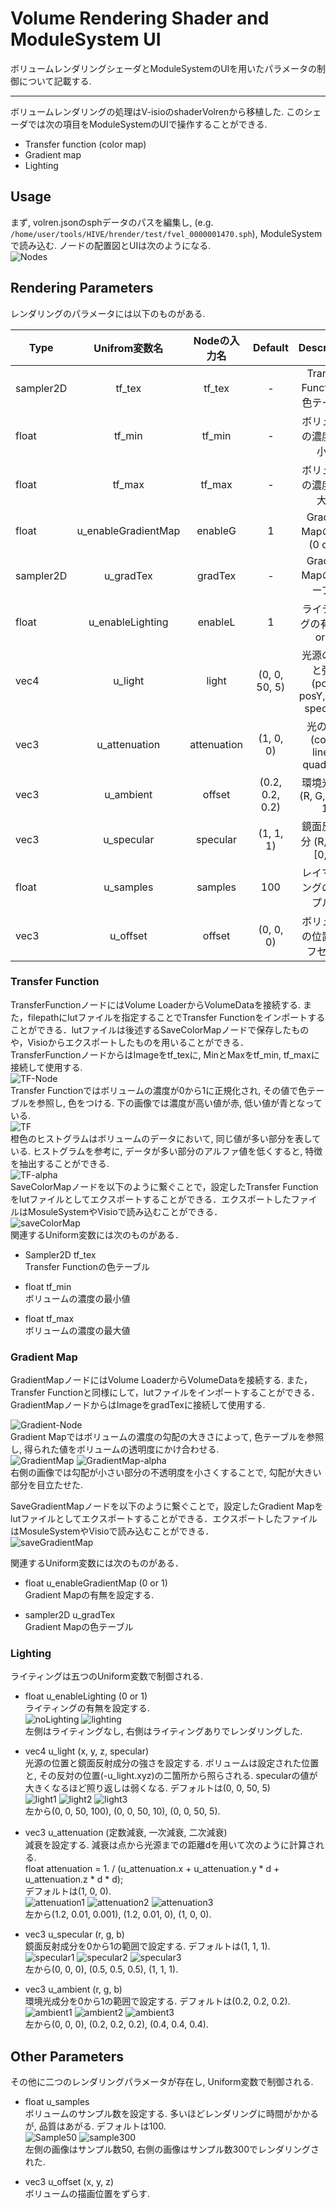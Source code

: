 # Volume Rendering Shader and ModuleSystem UI 

ボリュームレンダリングシェーダとModuleSystemのUIを用いたパラメータの制御について記載する. 

----

ボリュームレンダリングの処理はV-isioのshaderVolrenから移植した. 
このシェーダでは次の項目をModuleSystemのUIで操作することができる. 
* Transfer function (color map)
* Gradient map
* Lighting

## Usage
まず, volren.jsonのsphデータのパスを編集し, 
(e.g. `/home/user/tools/HIVE/hrender/test/fvel_0000001470.sph`), ModuleSystemで読み込む. 
ノードの配置図とUIは次のようになる.  
![Nodes](img/AllNode.png)

## Rendering Parameters

レンダリングのパラメータには以下のものがある. 

| Type        | Unifrom変数名                | Nodeの入力名 |  Default         | Description                                    |
| ----------- |:-------------------:|:---------------:|:---------------:|:----------------------------------------------:|
| sampler2D   | tf_tex              | tf_tex          |    -            | Transfer Functionの色テーブル                   |
| float       | tf_min              | tf_min          |    -            | ボリュームの濃度の最小値                         |
| float       | tf_max              | tf_max          |   -             | ボリュームの濃度の最大値                         |
| float       | u_enableGradientMap | enableG         |  1              | Gradient Mapの有無 (0 or 1)                     |
| sampler2D   | u_gradTex           | gradTex         | -               | Gradient Mapの色テーブル                         |
| float       | u_enableLighting    | enableL         | 1               | ライティングの有無 (0 or 1)                      |
| vec4        | u_light             | light           | (0, 0, 50, 5)   | 光源の位置と強さ (posX, posY, posZ, specular)    |
| vec3        | u_attenuation       | attenuation     | (1, 0, 0)       | 光の減衰 (const, linear, quadratic)              |
| vec3        | u_ambient           | offset          | (0.2, 0.2, 0.2) | 環境光成分 (R, G, B) [0, 1]                      |
| vec3        | u_specular          | specular        | (1, 1, 1)       | 鏡面反射成分 (R, G, B) [0, 1]                    |
| float       | u_samples           | samples         | 100             | レイマーチングのサンプル数                        |
| vec3        | u_offset            | offset          | (0, 0, 0)       | ボリュームの位置のオフセット                      |

### Transfer Function
TransferFunctionノードにはVolume LoaderからVolumeDataを接続する. 
また，filepathにlutファイルを指定することでTransfer Functionをインポートすることができる．lutファイルは後述するSaveColorMapノードで保存したものや，Visioからエクスポートしたものを用いることができる．  
TransferFunctionノードからはImageをtf_texに, MinとMaxをtf_min, tf_maxに接続して使用する.   
![TF-Node](img/TFNode.png)   
Transfer Functionではボリュームの濃度が0から1に正規化され, その値で色テーブルを参照し, 色をつける. 
下の画像では濃度が高い値が赤, 低い値が青となっている.   
![TF](img/tf.png)  
橙色のヒストグラムはボリュームのデータにおいて, 同じ値が多い部分を表している. 
ヒストグラムを参考に, データが多い部分のアルファ値を低くすると, 特徴を抽出することができる.   
![TF-alpha](img/tf_alpha.png)  
SaveColorMapノードを以下のように繋ぐことで，設定したTransfer Functionをlutファイルとしてエクスポートすることができる．エクスポートしたファイルはMosuleSystemやVisioで読み込むことができる．  
![saveColorMap](img/saveColorMap.png)  
関連するUniform変数には次のものがある．
- Sampler2D tf_tex  
  Transfer Functionの色テーブル
  
- float tf_min  
  ボリュームの濃度の最小値
  
- float tf_max  
  ボリュームの濃度の最大値

### Gradient Map

GradientMapノードにはVolume LoaderからVolumeDataを接続する. 
また，Transfer Functionと同様にして，lutファイルをインポートすることができる．   
GradientMapノードからはImageをgradTexに接続して使用する. 

![Gradient-Node](img/gradNode.png)  
Gradient Mapではボリュームの濃度の勾配の大きさによって, 色テーブルを参照し, 得られた値をボリュームの透明度にかけ合わせる.   
![GradientMap](img/gradMapMax.png)  ![GradientMap-alpha](img/gradMapMin.png)  
右側の画像では勾配が小さい部分の不透明度を小さくすることで, 勾配が大きい部分を目立たせた.   

SaveGradientMapノードを以下のように繋ぐことで，設定したGradient Mapをlutファイルとしてエクスポートすることができる．エクスポートしたファイルはMosuleSystemやVisioで読み込むことができる．  
![saveGradientMap](img/saveGradientMap.png)  

関連するUniform変数には次のものがある．
- float u_enableGradientMap (0 or 1)  
Gradient Mapの有無を設定する. 

- sampler2D u_gradTex  
Gradient Mapの色テーブル

### Lighting

ライティングは五つのUniform変数で制御される. 

- float u_enableLighting (0 or 1)  
ライティングの有無を設定する.   
![noLighting](img/nolighting.png) ![lighting](img/lighting.png)  
左側はライティングなし, 右側はライティングありでレンダリングした. 

- vec4  u_light (x, y, z, specular)  
光源の位置と鏡面反射成分の強さを設定する. 
ボリュームは設定された位置と, その反対の位置(-u_light.xyz)の二箇所から照らされる. 
specularの値が大きくなるほど照り返しは弱くなる. 
デフォルトは(0, 0, 50, 5)  
![light1](img/light0_0_50_100.png)  ![light2](img/light0_0_50_10.png)  ![light3](img/light0_0_50_5.png)  
左から(0, 0, 50, 100), (0, 0, 50, 10), (0, 0, 50, 5).

- vec3 u_attenuation (定数減衰, 一次減衰, 二次減衰)  
減衰を設定する. 減衰は点から光源までの距離dを用いて次のように計算される.   
float attenuation = 1. / (u_attenuation.x + u_attenuation.y * d + u_attenuation.z * d * d);  
デフォルトは(1, 0, 0).  
![attenuation1](img/atten12_001_0001.png) ![attenuation2](img/atten12_001_0.png) ![attenuation3](img/atten1_0_0.png)  
左から(1.2, 0.01, 0.001), (1.2, 0.01, 0), (1, 0, 0).   

- vec3 u_specular (r, g, b)  
鏡面反射成分を0から1の範囲で設定する. デフォルトは(1, 1, 1).  
![specular1](img/specular0.png) ![specular2](img/specular05.png) ![specular3](img/specular1.png)  
左から(0,  0,  0), (0.5, 0.5, 0.5), (1, 1, 1).  

- vec3 u_ambient (r, g, b)  
環境光成分を0から1の範囲で設定する. デフォルトは(0.2, 0.2, 0.2).  
![ambient1](img/ambient0.png) ![ambient2](img/ambient02.png) ![ambient3](img/ambient04.png)  
左から(0,  0,  0), (0.2, 0.2, 0.2), (0.4, 0.4, 0.4).  

## Other Parameters
その他に二つのレンダリングパラメータが存在し, Uniform変数で制御される. 
- float u_samples  
ボリュームのサンプル数を設定する. 多いほどレンダリングに時間がかかるが, 品質はあがる.
デフォルトは100.   
![Sample50](img/sample50.png) ![sample300](img/sample300.png)  
左側の画像はサンプル数50, 右側の画像はサンプル数300でレンダリングされた. 

- vec3 u_offset (x, y, z)  
ボリュームの描画位置をずらす. 

